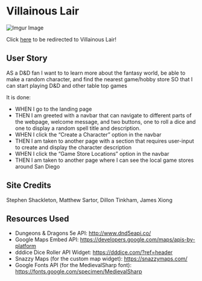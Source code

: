 # Villainous Lair

![Imgur Image](https://i.imgur.com/RSSA8sq.jpg)

Click [here](https://bsidemyself.github.io/Villainous-Lair/) to be redirected to Villainous Lair!

## User Story
 AS a D&D fan
I want to to learn more about the fantasy world, be able to make a random character, and find the nearest game/hobby store
SO that I can start playing D&D and other table top games

It is done:
* WHEN I go to the landing page
* THEN I am greeted with a navbar that can navigate to different parts of the webpage, welcome message, and two buttons, one to roll a dice and one to display a random spell title and description.
* WHEN I click the “Create a Character” option in the navbar
* THEN I am taken to another page with a section that requires user-input to create and display the character description
* WHEN I click the “Game Store Locations” option in the navbar
* THEN I am taken to another page where I can see the local game stores around San Diego

## Site Credits
Stephen Shackleton, Matthew Sartor, Dillon Tinkham, James Xiong

## Resources Used
* Dungeons & Dragons 5e API: http://www.dnd5eapi.co/
* Google Maps Embed API: https://developers.google.com/maps/apis-by-platform
* dddice Dice Roller API Widget: https://dddice.com/?ref=header
* Snazzy Maps (for the custom map widget): https://snazzymaps.com/
* Google Fonts API (for the MedievalSharp font): https://fonts.google.com/specimen/MedievalSharp
